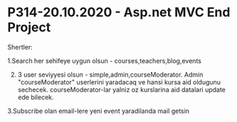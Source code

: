 # P314-20.10.2020 - Asp.net MVC End Project

Shertler:

1.Search her sehifeye uygun olsun - courses,teachers,blog,events

2. 3 user seviyyesi olsun - simple,admin,courseModerator. Admin "courseModerator" userlerini yaradacaq ve hansi kursa aid oldugunu sechecek. 
courseModerator-lar yalniz oz kurslarina aid datalari update ede bilecek.

3.Subscribe olan email-lere yeni event yaradilanda mail getsin
